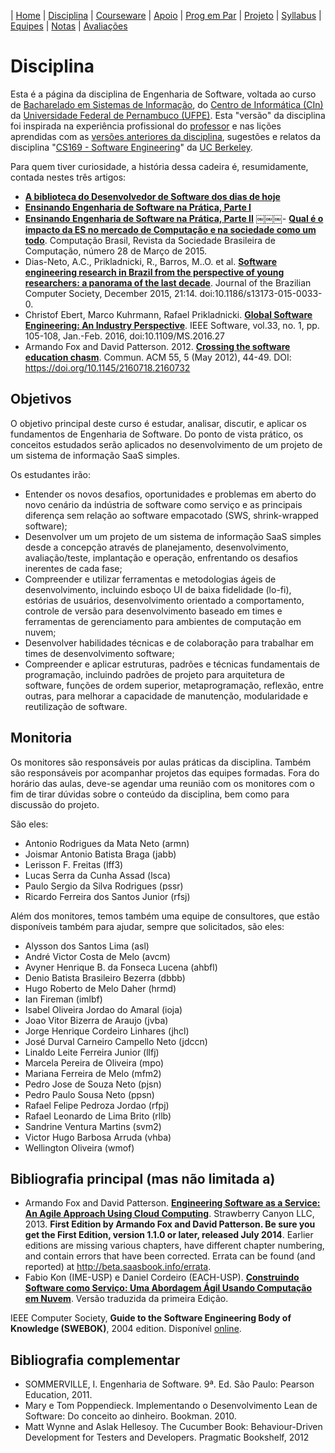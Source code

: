 | [Home](https://github.com/vinicius3w/if977) | [Disciplina](/pages/disciplina.md) | [Courseware](/pages/courseware.md) | [Apoio](/pages/apoio.md) | [Prog em Par](/pages/pairprogramming.md) | [Projeto](/pages/projeto.md) | [Syllabus](/pages/syllabus.md) | [Equipes](/pages/equipes.md) | [Notas](/pages/avaliacoes.md) | [Avaliações](/pages/exerciciosescolares.md)

# Disciplina

Esta é a página da disciplina de Engenharia de Software, voltada ao curso de [Bacharelado em Sistemas de Informação](http://www2.cin.ufpe.br/site/secao.php?s=2&c=26), do [Centro de Informática (CIn)](http://wwww.cin.ufpe.br/) da [Universidade Federal de Pernambuco (UFPE)](http://www.ufpe.br). Esta "versão" da disciplina foi inspirada na experiência profissional do [professor](http://www.vinicius3w.com) e nas lições aprendidas com as [versões anteriores da disciplina](https://sites.google.com/a/cin.ufpe.br/if682/sistemas-de-informacao), sugestões e relatos da disciplina "[CS169 - Software Engineering](http://www.saasbook.info/)" da [UC Berkeley](http://www.berkeley.edu/).

Para quem tiver curiosidade, a história dessa cadeira é, resumidamente, contada nestes três artigos:

- **[A biblioteca do Desenvolvedor de Software dos dias de hoje](http://vinicius3w.com/education/a-biblioteca-do-desenvolvedor-de-software-dos-dias-de-hoje/)**
- **[Ensinando Engenharia de Software na Prática, Parte I](http://vinicius3w.com/education/ensinando-engenharia-de-software-na-pratica-parte-i/)**
- **[Ensinando Engenharia de Software na Prática, Parte II](http://vinicius3w.com/education/ensinando-engenharia-de-software-na-pratica-parte-ii/)**
￼￼￼- **[Qual é o impacto da ES no mercado de Computação e na sociedade como um todo](https://drive.google.com/file/d/0Bxt1VZoj3lGuazhWM19CenlucUU/view?usp=sharing)**. Computação Brasil, Revista da Sociedade Brasileira de Computação, número 28 de Março de 2015.
- Dias-Neto, A.C., Prikladnicki, R., Barros, M..O. et al. **[Software engineering research in Brazil from the perspective of young researchers: a panorama of the last decade](https://doi.org/10.1186/s13173-015-0033-0)**. Journal of the Brazilian Computer Society, December 2015, 21:14. doi:10.1186/s13173-015-0033-0.
- Christof Ebert, Marco Kuhrmann, Rafael Prikladnicki. **[Global Software Engineering: An Industry Perspective](https://www.computer.org/csdl/mags/so/2016/01/mso2016010105-abs.html)**. IEEE Software, vol.33, no. 1, pp. 105-108, Jan.-Feb. 2016, doi:10.1109/MS.2016.27
- Armando Fox and David Patterson. 2012. **[Crossing the software education chasm](http://bit.ly/1b9QbFj)**. Commun. ACM 55, 5 (May 2012), 44-49. DOI: <https://doi.org/10.1145/2160718.2160732>

## Objetivos

O objetivo principal deste curso é estudar, analisar, discutir, e aplicar os fundamentos de Engenharia de Software. Do ponto de vista prático, os conceitos estudados serão aplicados no desenvolvimento de um projeto de um sistema de informação SaaS simples.

Os estudantes irão:
- Entender os novos desafios, oportunidades e problemas em aberto do novo cenário da indústria de software como serviço e as principais diferença sem relação ao software empacotado (SWS, shrink-wrapped software);
- Desenvolver um um projeto de um sistema de informação SaaS simples desde a concepção através de planejamento, desenvolvimento, avaliação/teste, implantação e operação, enfrentando os desafios inerentes de cada fase;
- Compreender e utilizar ferramentas e metodologias ágeis de desenvolvimento, incluindo esboço UI de baixa fidelidade (lo-fi), estórias de usuários, desenvolvimento orientado a comportamento, controle de versão para desenvolvimento baseado em times e ferramentas de gerenciamento para ambientes de computação em nuvem;
- Desenvolver habilidades técnicas e de colaboração para trabalhar em times de desenvolvimento software;
- Compreender e aplicar estruturas, padrões e técnicas fundamentais de programação, incluindo padrões de projeto para arquitetura de software, funções de ordem superior, metaprogramação, reflexão, entre outras, para melhorar a capacidade de manutenção, modularidade e reutilização de software.

## Monitoria

Os monitores são responsáveis por aulas práticas da disciplina. Também são responsáveis por acompanhar projetos das equipes formadas. Fora do horário das aulas, deve-se agendar uma reunião com os monitores com o fim de tirar dúvidas sobre o conteúdo da disciplina, bem como para discussão do projeto.

São eles:

- Antonio Rodrigues da Mata Neto (armn)
- Joismar Antonio Batista Braga (jabb)
- Lerisson F. Freitas (lff3)
- Lucas Serra da Cunha Assad (lsca)
- Paulo Sergio da Silva Rodrigues (pssr)
- Ricardo Ferreira dos Santos Junior (rfsj)

Além dos monitores, temos também uma equipe de consultores, que estão disponíveis também para ajudar, sempre que solicitados, são eles:

- Alysson dos Santos Lima (asl)
- André Victor Costa de Melo (avcm)
- Avyner Henrique B. da Fonseca Lucena (ahbfl)
- Denio Batista Brasileiro Bezerra (dbbb)
- Hugo Roberto de Melo Daher (hrmd)
- Ian Fireman (imlbf)
- Isabel Oliveira Jordao do Amaral (ioja)
- Joao Vitor Bizerra de Araujo (jvba)
- Jorge Henrique Cordeiro Linhares (jhcl)
- José Durval Carneiro Campello Neto (jdccn)
- Linaldo Leite Ferreira Junior (llfj)
- Marcela Pereira de Oliveira (mpo)
- Mariana Ferreira de Melo (mfm2)
- Pedro Jose de Souza Neto (pjsn)
- Pedro Paulo Sousa Neto (ppsn)
- Rafael Felipe Pedroza Jordao (rfpj)
- Rafael Leonardo de Lima Brito (rllb)
- Sandrine Ventura Martins (svm2)
- Victor Hugo Barbosa Arruda (vhba)
- Wellington Oliveira (wmof)

## Bibliografia principal  (mas não limitada a)

- Armando Fox and David Patterson. **[Engineering Software as a Service: An Agile Approach Using Cloud Computing](http://saasbook.info/)**. Strawberry Canyon LLC, 2013. **First Edition by Armando Fox and David Patterson. Be sure you get the First Edition, version 1.1.0 or later, released July 2014**. Earlier editions are missing various chapters, have different chapter numbering, and contain errors that have been corrected. Errata can be found (and reported) at <http://beta.saasbook.info/errata>.
- Fabio Kon (IME-USP) e Daniel Cordeiro (EACH-USP). **[Construindo Software como Serviço: Uma Abordagem Ágil Usando Computação em Nuvem](http://br.saasbook.info/)**. Versão traduzida da primeira Edição. 

IEEE Computer Society, **Guide to the Software Engineering Body of Knowledge (SWEBOK)**, 2004 edition. Disponível [online](http://www.computer.org/portal/web/swebok).

## Bibliografia complementar

- SOMMERVILLE, I. Engenharia de Software. 9ª. Ed. São Paulo: Pearson Education, 2011.
- Mary e Tom Poppendieck. Implementando o Desenvolvimento Lean de Software: Do conceito ao dinheiro. Bookman. 2010.
- Matt Wynne and Aslak Hellesoy. The Cucumber Book: Behaviour-Driven Development for Testers and Developers. Pragmatic Bookshelf, 2012
